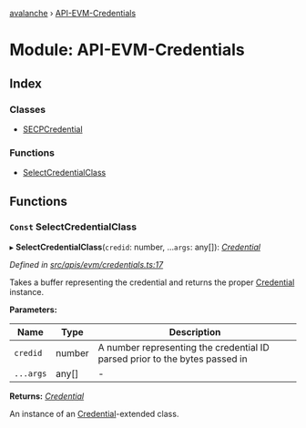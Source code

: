 [avalanche](../README.md) › [API-EVM-Credentials](api_evm_credentials.md)

# Module: API-EVM-Credentials

## Index

### Classes

* [SECPCredential](../classes/api_evm_credentials.secpcredential.md)

### Functions

* [SelectCredentialClass](api_evm_credentials.md#const-selectcredentialclass)

## Functions

### `Const` SelectCredentialClass

▸ **SelectCredentialClass**(`credid`: number, ...`args`: any[]): *[Credential](../classes/common_signature.credential.md)*

*Defined in [src/apis/evm/credentials.ts:17](https://github.com/ava-labs/avalanchejs/blob/1a2866a/src/apis/evm/credentials.ts#L17)*

Takes a buffer representing the credential and returns the proper [Credential](../classes/common_signature.credential.md) instance.

**Parameters:**

Name | Type | Description |
------ | ------ | ------ |
`credid` | number | A number representing the credential ID parsed prior to the bytes passed in  |
`...args` | any[] | - |

**Returns:** *[Credential](../classes/common_signature.credential.md)*

An instance of an [Credential](../classes/common_signature.credential.md)-extended class.

